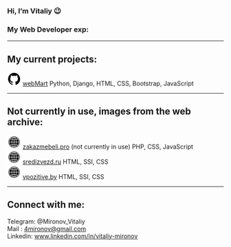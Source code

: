 ### Hi, I’m Vitaliy 😉
### My Web Developer exp:

<hr />

## My current projects:

![github](github_icon.svg) [webMart](https://github.com/Vitaliy-Mironov/webMart) Python, Django, HTML, CSS, Bootstrap, JavaScript <br/>

<hr />

## Not currently in use, images from the web archive:

![github](world_icon.svg) [zakazmebeli.pro](https://web.archive.org/web/20201030080902/https://zakazmebeli.pro/) (not currently in use) PHP, CSS, JavaScript <br/>
![github](world_icon.svg) [sredizvezd.ru](https://web.archive.org/web/20170920200100/http://sredizvezd.ru/) HTML, SSI, CSS <br/>
![github](world_icon.svg) [vpozitive.by](https://web.archive.org/web/20181024020215/http://vpozitive.by/) HTML, SSI, CSS <br/>

<hr />

## Connect with me:
Telegram: @Mironov_Vitaliy <br/>
Mail : 4mironov@gmail.com <br/>
Linkedin: www.linkedin.com/in/vitaliy-mironov <br/>
